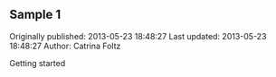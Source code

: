 ## Sample 1 
Originally published: 2013-05-23 18:48:27 
Last updated: 2013-05-23 18:48:27 
Author: Catrina Foltz 
 
Getting started